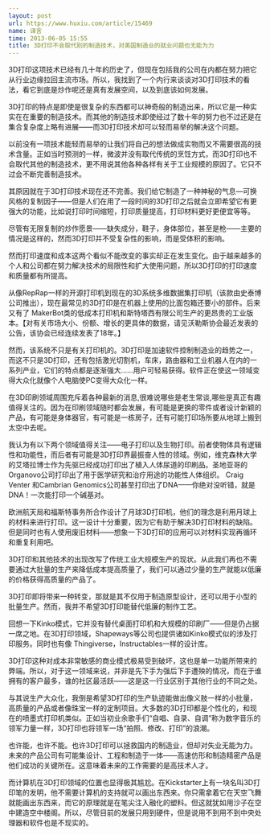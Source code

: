 ```yaml
---
layout: post
url: https://www.huxiu.com/article/15469
name: 译言
time: 2013-06-05 15:55
title: 3D打印不会取代别的制造技术，对美国制造业的就业问题也无能为力
---
```

3D打印这项技术已经有几十年的历史了，但现在包括我的公司在内都在努力把它从行业边缘拉回主流市场。所以，我找到了一个内行来谈谈对3D打印技术的看法，看它到底是炒作呢还是真有发展空间，以及到底该如何发展。

3D打印的特点是即使是很复杂的东西都可以神奇般的制造出来，所以它是一种实实在在重要的制造技术。而其他的制造技术即使经过了数十年的努力也不过还是在集合复杂度上略有进展——而3D打印技术却可以轻而易举的解决这个问题。

以前没有一项技术能轻而易举的让我们将自己的想法做成实物而又不需要很高的技术含量。正如当时预测的一样，微波并没有取代传统的烹饪方式，而3D打印也不会取代其他的制造技术，更不用说其他各种各样有关于工业规模的原因了。它只不过会不断完善制造技术。

其原因就在于3D打印技术现在还不完善。我们给它制造了一种神秘的气息—可换风格的复制因子——但是人们在用了一段时间的3D打印之后就会立即希望它有更强大的功能，比如说打印时间缩短，打印质量提高，打印材料更好更便宜等等。

尽管有无限复制的炒作愿景——缺失成分，鞋子，身体部位，甚至是枪——主要的情况是这样的，然而3D打印并不受复杂性的影响，而是受体积的影响。

然而打印速度和成本这两个看似不能改变的事实却正在发生变化。由于越来越多的个人和公司都在努力解决技术的局限性和扩大使用问题，所以3D打印的打印速度和质量都有所提高。

从像RepRap一样的开源打印机到现在的3D系统多维数据集打印机（该款由史泰博公司推出），现在最常见的3D打印是在机器上使用的比面包箱还要小的部件。后来又有了 MakerBot类的低成本打印机和斯特塔西有限公司生产的更昂贵的工业版本。【对有关市场大小、份额、增长的更具体的数据，请见沃勒斯协会最近发表的公告，该协会已经连续发表了18年。】

然而，该系统不只是有关打印机的。3D打印是加速软件控制制造业的趋势之一，而这不只是3D打印，还有包括激光切割机，车床，路由器和工业机器人在内的一系列产业，它们的特点都是逐渐强大……用户可轻易获得。软件正在使这一领域变得大众化就像个人电脑使PC变得大众化一样。

在3D印刷领域周围充斥着各种最新的消息,很难说哪些是老生常谈,哪些是真正有趣值得关注的。因为在印刷领域随时都会发展，有可能是更换的零件或者设计新颖的产品，有可能是身体器官，有可能是一栋房子，还有可能打印场所要从地球上搬到太空中去呢。

我认为有以下两个领域值得关注——电子打印以及生物打印。前者使物体具有逻辑性和功能性，而后者有可能是3D打印界最振奋人性的领域。例如，维克森林大学的艾塔拉博士作为先驱已经成功打印出了植入人体尿道的印刷品。圣地亚哥的 Organovo公司打印出了用于医学研究和治疗用途的功能性人体组织。 Craig Venter 和Cambrian Genomics公司甚至打印出了DNA——你绝对没听错，就是DNA！一次能打印一个碱基对。

欧洲航天局和福斯特事务所合作设计了月球3D打印机，他们的理念是利用月球上的材料来进行打印。这一设计十分重要，因为它有助于解决3D打印材料的缺陷。但是同时也有人使用废旧材料——想象一下3D打印的应用可以对材料实现再循环和重复利用吧。

3D打印和其他技术的出现改写了传统工业大规模生产的现状。从此我们再也不需要通过大批量的生产来降低成本提高质量了，我们可以通过少量的生产就能以低廉的价格获得高质量的产品了。

3D打印即将带来一种转变，那就是其不仅用于制造原型设计，还可以用于小型的批量生产。然而，我并不希望3D打印能替代低廉的制作工艺。

回想一下Kinko模式，它并没有替代桌面打印机和大规模的印刷厂——但是仍占据一席之地。在3D打印领域，Shapeways等公司也提供诸如Kinko模式似的涉及打印服务。同时也有像 Thingiverse，Instructables一样的设计库。

3D打印这种对成本非常敏感的商业模式极易受到破坏，这也是单一功能所带来的弊端。所以，对于这一领域来说，并非是先下手为强后下手遭殃的情况，而在于谁拥有的客户最多，谁的社区最活跃——这是这一行业区别于其他行业的不同之处。

与其说生产大众化，我倒是希望3D打印的生产轨迹能做出像义肢一样的小批量，高质量的产品或者像珠宝一样的定制项目。大多数的3D打印都是个性化的，和现在的喷墨式打印机类似。正如当初业余歌手们“自唱、自录、自调”称为数字音乐的领军力量一样，3D打印也将领军一场“拍照、修改、打印”的浪潮。

也许能，也许不能。也许3D打印可以拯救国内的制造业，但却对失业无能为力。未来的产品公司有可能集设计、工程和制造于一体——高速仿形和制造精密产品是他们成功的关键所在。这意味着未来的工作需要的是高技术人才。

而计算机在3D打印领域的位置也显得极其尴尬。在Kickstarter上有一块名叫3D打印笔的发明，他不需要计算机的支持就可以画出东西来。你只需拿着它在天空飞舞就能画出东西来，而它的原理就是在笔尖注入融化的塑料。但这就犹如用沙子在空中建造空中楼阁。所以，尽管目前的发展只用到硬件，但是说用不到用不到中央处理器和软件也是不现实的。

